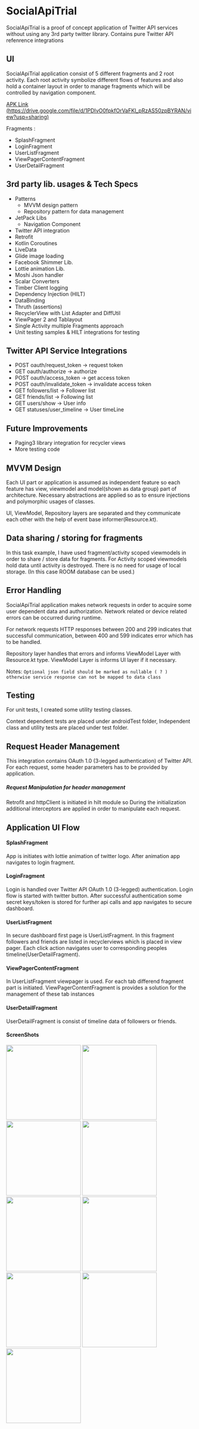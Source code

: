 # SocialApiTrial
SocialApiTrial is a proof of concept application of Twitter API services without using any 3rd party twitter library. 
Contains pure Twitter API refenrence integrations

## UI
SocialApiTrial application consist of 5 different fragments and 2 root activity. Each root activity symbolize different flows of features 
and also hold a container layout in order to manage fragments which will be controlled by navigation component.

[APK Link (https://drive.google.com/file/d/1PDIvO0fpkfOrVaFKl_pRzAS50zpBYRAN/view?usp=sharing)](https://drive.google.com/file/d/1PDIvO0fpkfOrVaFKl_pRzAS50zpBYRAN/view?usp=sharing)

Fragments :
* SplashFragment
* LoginFragment
* UserListFragment
* ViewPagerContentFragment
* UserDetailFragment

## 3rd party lib. usages & Tech Specs
* Patterns
    - MVVM design pattern
    - Repository pattern for data management
* JetPack Libs
    - Navigation Component
* Twitter API integration
* Retrofit
* Kotlin Coroutines
* LiveData
* Glide image loading 
* Facebook Shimmer Lib.
* Lottie animation Lib.
* Moshi Json handler
* Scalar Converters
* Timber Client logging
* Dependency Injection (HILT) 
* DataBinding
* Thruth (assertions)
* RecyclerView with List Adapter and DiffUtil
* ViewPager 2 and Tablayout
* Single Activity multiple Fragments approach
* Unit testing samples & HILT integrations for testing

## Twitter API Service Integrations
* POST oauth/request_token		-> request token
* GET oauth/authorize			-> authorize
* POST oauth/access_token		-> get access token
* POST oauth/invalidate_token	-> invalidate access token
* GET followers/list  			-> Follower list
* GET friends/list				-> Following list
* GET users/show				-> User info
* GET statuses/user_timeline	-> User timeLine

## Future Improvements
* Paging3 library integration for recycler views
* More testing code

## MVVM Design
Each UI part or application is assumed as independent feature so each feature has view, viewmodel and model(shown as data group) part of architecture.
Necessary abstractions are applied so as to ensure injections and polymorphic usages of classes.

UI, ViewModel, Repository layers are separated and they communicate each other with the help of event base informer(Resource.kt). 

## Data sharing / storing for fragments
In this task example, I have used fragment/activity scoped viewmodels in order to share / store data for fragments. For Activity scoped viewmodels hold data until activity is destroyed.
There is no need for usage of local storage. (In this case ROOM database can be used.)

## Error Handling 
SocialApiTrial application makes network requests in order to acquire some user dependent data and authorization. Network related or device related errors can be occurred during runtime. 

For network requests HTTP responses between 200 and 299 indicates that successful communication, between 400 and 599
indicates error which has to be handled.

Repository layer handles that errors and informs ViewModel Layer with Resource.kt type. ViewModel Layer is informs UI layer if it necessary.

Notes: `Optional json field should be marked as nullable ( ? ) otherwise service response can not be mapped to data class`

## Testing
For unit tests, I created some utility testing classes. 

Context dependent tests are placed under androidTest folder, Independent class and utility tests are placed 
under test folder.

## Request Header Management
This integration contains OAuth 1.0 (3-legged authentication) of Twitter API. 
For each request, some header parameters has to be provided by application. 

##### Request Manipulation for header management
Retrofit and httpClient is initiated in hilt module so During the initialization additional interceptors are applied
in order to manipulate each request.

## Application UI Flow

#### SplashFragment
App is initiates with lottie animation of twitter logo. After animation app navigates to login fragment. 

#### LoginFragment
Login is handled over Twitter API OAuth 1.0 (3-legged) authentication. Login flow is started with twitter button. 
After successful authentication some secret keys/token is stored for further api calls and app navigates to secure dashboard.

#### UserListFragment
In secure dashboard first page is UserListFragment. In this fragment followers and friends are listed in recyclerviews which is placed in view pager. 
Each click action navigates user to corresponding peoples timeline(UserDetailFragment).

#### ViewPagerContentFragment
In UserListFragment viewpager is used. For each tab differend fragment part is initiated. ViewPagerContentFragment is provides a solution for the management of these tab instances

#### UserDetailFragment
UserDetailFragment is consist of timeline data of followers or friends.

#### ScreenShots 
<img src="https://github.com/AttilaAKINCI/SocialApiTrial/blob/twitter/images/splash.png" width="200">   <img
src="https://github.com/AttilaAKINCI/SocialApiTrial/blob/twitter/images/not-logged-in.png" width="200">   <img
src="https://github.com/AttilaAKINCI/SocialApiTrial/blob/twitter/images/logged-in.png" width="200">   <img
src="https://github.com/AttilaAKINCI/SocialApiTrial/blob/twitter/images/twitter-login-1.png" width="200">   <img
src="https://github.com/AttilaAKINCI/SocialApiTrial/blob/twitter/images/twitter-login-2.png" width="200">   <img
src="https://github.com/AttilaAKINCI/SocialApiTrial/blob/twitter/images/twitter-login-3.png" width="200">   <img
src="https://github.com/AttilaAKINCI/SocialApiTrial/blob/twitter/images/dashboard-followers.png" width="200">   <img
src="https://github.com/AttilaAKINCI/SocialApiTrial/blob/twitter/images/dashboard-friends.png" width="200">   <img
src="https://github.com/AttilaAKINCI/SocialApiTrial/blob/twitter/images/user-timeline.png" width="200">   


